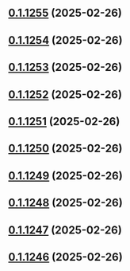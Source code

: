 ## [0.1.1255](https://github.com/binary-braids/terraform-oracle/compare/v0.1.1254...v0.1.1255) (2025-02-26)



## [0.1.1254](https://github.com/binary-braids/terraform-oracle/compare/v0.1.1253...v0.1.1254) (2025-02-26)



## [0.1.1253](https://github.com/binary-braids/terraform-oracle/compare/v0.1.1252...v0.1.1253) (2025-02-26)



## [0.1.1252](https://github.com/binary-braids/terraform-oracle/compare/v0.1.1251...v0.1.1252) (2025-02-26)



## [0.1.1251](https://github.com/binary-braids/terraform-oracle/compare/v0.1.1250...v0.1.1251) (2025-02-26)



## [0.1.1250](https://github.com/binary-braids/terraform-oracle/compare/v0.1.1249...v0.1.1250) (2025-02-26)



## [0.1.1249](https://github.com/binary-braids/terraform-oracle/compare/v0.1.1248...v0.1.1249) (2025-02-26)



## [0.1.1248](https://github.com/binary-braids/terraform-oracle/compare/v0.1.1247...v0.1.1248) (2025-02-26)



## [0.1.1247](https://github.com/binary-braids/terraform-oracle/compare/v0.1.1246...v0.1.1247) (2025-02-26)



## [0.1.1246](https://github.com/binary-braids/terraform-oracle/compare/v0.1.1245...v0.1.1246) (2025-02-26)



